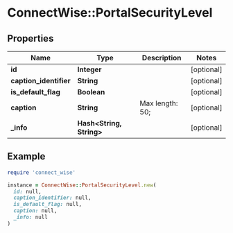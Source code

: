 # ConnectWise::PortalSecurityLevel

## Properties

| Name | Type | Description | Notes |
| ---- | ---- | ----------- | ----- |
| **id** | **Integer** |  | [optional] |
| **caption_identifier** | **String** |  | [optional] |
| **is_default_flag** | **Boolean** |  | [optional] |
| **caption** | **String** |  Max length: 50; | [optional] |
| **_info** | **Hash&lt;String, String&gt;** |  | [optional] |

## Example

```ruby
require 'connect_wise'

instance = ConnectWise::PortalSecurityLevel.new(
  id: null,
  caption_identifier: null,
  is_default_flag: null,
  caption: null,
  _info: null
)
```

